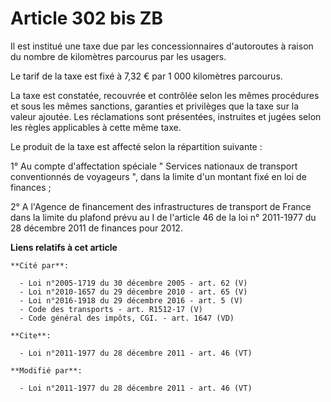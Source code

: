 # Article 302 bis ZB

Il est institué une taxe due par les concessionnaires d'autoroutes à raison du nombre de kilomètres parcourus par les
usagers. 

Le tarif de la taxe est fixé à 7,32 € par 1 000 kilomètres parcourus. 

La taxe est constatée, recouvrée et contrôlée selon les mêmes procédures et sous les mêmes sanctions, garanties et privilèges
que la taxe sur la valeur ajoutée. Les réclamations sont présentées, instruites et jugées selon les règles applicables à
cette même taxe. 

Le produit de la taxe est affecté selon la répartition suivante : 

1° Au compte d'affectation spéciale " Services nationaux de transport conventionnés de voyageurs ", dans la limite d'un
montant fixé en loi de finances ; 

2° A l'Agence de financement des infrastructures de transport de France dans la limite du plafond prévu au I de l'article 46
de la loi n° 2011-1977 du 28 décembre 2011 de finances pour 2012.

**Liens relatifs à cet article**

	**Cité par**:

	  - Loi n°2005-1719 du 30 décembre 2005 - art. 62 (V)
	  - Loi n°2010-1657 du 29 décembre 2010 - art. 65 (V)
	  - Loi n°2016-1918 du 29 décembre 2016 - art. 5 (V)
	  - Code des transports - art. R1512-17 (V)
	  - Code général des impôts, CGI. - art. 1647 (VD)

	**Cite**:

	  - Loi n°2011-1977 du 28 décembre 2011 - art. 46 (VT)

	**Modifié par**:

	  - Loi n°2011-1977 du 28 décembre 2011 - art. 46 (VT)
